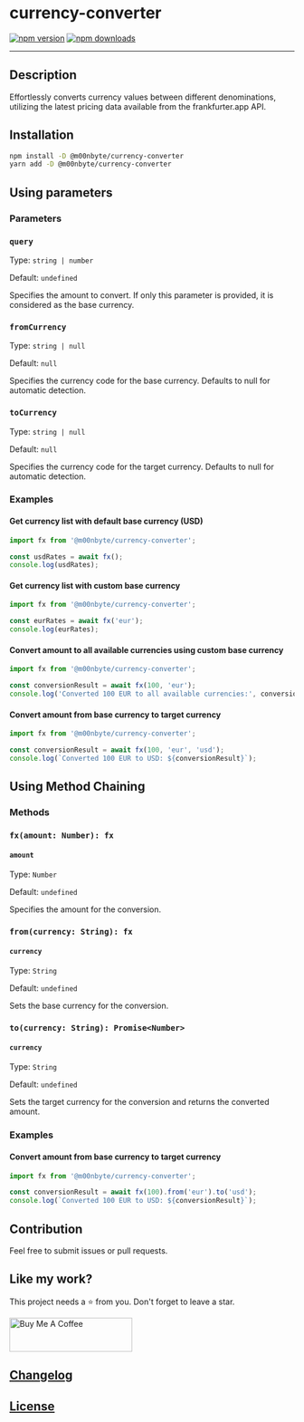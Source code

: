 # currency-converter

[![npm version](https://img.shields.io/npm/v/@m00nbyte/currency-converter.svg)](https://www.npmjs.org/package/@m00nbyte/currency-converter) [![npm downloads](https://img.shields.io/npm/dm/@m00nbyte/currency-converter)](https://www.npmjs.org/package/@m00nbyte/currency-converter)

---

## Description

Effortlessly converts currency values between different denominations, utilizing the latest pricing data available from the frankfurter.app API.

## Installation

```bash
npm install -D @m00nbyte/currency-converter
yarn add -D @m00nbyte/currency-converter
```

## Using parameters

### Parameters

### `query`

Type: `string | number`

Default: `undefined`

Specifies the amount to convert. If only this parameter is provided, it is considered as the base currency.

### `fromCurrency`

Type: `string | null`

Default: `null`

Specifies the currency code for the base currency. Defaults to null for automatic detection.

### `toCurrency`

Type: `string | null`

Default: `null`

Specifies the currency code for the target currency. Defaults to null for automatic detection.

### Examples

#### **Get currency list with default base currency (USD)**

```js
import fx from '@m00nbyte/currency-converter';

const usdRates = await fx();
console.log(usdRates);
```

#### **Get currency list with custom base currency**

```js
import fx from '@m00nbyte/currency-converter';

const eurRates = await fx('eur');
console.log(eurRates);
```

#### **Convert amount to all available currencies using custom base currency**

```js
import fx from '@m00nbyte/currency-converter';

const conversionResult = await fx(100, 'eur');
console.log('Converted 100 EUR to all available currencies:', conversionResult);
```

#### **Convert amount from base currency to target currency**

```js
import fx from '@m00nbyte/currency-converter';

const conversionResult = await fx(100, 'eur', 'usd');
console.log(`Converted 100 EUR to USD: ${conversionResult}`);
```

## Using Method Chaining

### Methods

### `fx(amount: Number): fx`

#### `amount`

Type: `Number`

Default: `undefined`

Specifies the amount for the conversion.

### `from(currency: String): fx`

#### `currency`

Type: `String`

Default: `undefined`

Sets the base currency for the conversion.

### `to(currency: String): Promise<Number>`

#### `currency`

Type: `String`

Default: `undefined`

Sets the target currency for the conversion and returns the converted amount.

### Examples

#### **Convert amount from base currency to target currency**

```js
import fx from '@m00nbyte/currency-converter';

const conversionResult = await fx(100).from('eur').to('usd');
console.log(`Converted 100 EUR to USD: ${conversionResult}`);
```

## Contribution

Feel free to submit issues or pull requests.

## Like my work?

This project needs a :star: from you.
Don't forget to leave a star.

<a href="https://www.buymeacoffee.com/m00nbyte" target="_blank">
    <img src="https://cdn.buymeacoffee.com/buttons/v2/default-yellow.png" alt="Buy Me A Coffee" width="217" height="60">
</a>

## [Changelog](CHANGELOG.md)

## [License](LICENSE)
